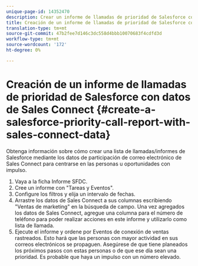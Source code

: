 ```yaml
---
unique-page-id: 14352470
description: Crear un informe de llamadas de prioridad de Salesforce con datos de Sales Connect - Documentos de marketing - Documentación del producto
title: Creación de un informe de llamadas de prioridad de Salesforce con datos de Sales Connect
translation-type: tm+mt
source-git-commit: 47b2fee7d146c3dc558d4bbb10070683f4cdfd3d
workflow-type: tm+mt
source-wordcount: '172'
ht-degree: 0%

---
```



# Creación de un informe de llamadas de prioridad de Salesforce con datos de Sales Connect {#create-a-salesforce-priority-call-report-with-sales-connect-data}

Obtenga información sobre cómo crear una lista de llamadas/informes de Salesforce mediante los datos de participación de correo electrónico de Sales Connect para centrarse en las personas u oportunidades con impulso.

1. Vaya a la ficha Informe SFDC.
1. Cree un informe con &quot;Tareas y Eventos&quot;.
1. Configure los filtros y elija un intervalo de fechas.
1. Arrastre los datos de Sales Connect a sus columnas escribiendo &quot;Ventas de marketing&quot; en la búsqueda de campo. Una vez agregados los datos de Sales Connect, agregue una columna para el número de teléfono para poder realizar acciones en este informe y utilizarlo como lista de llamada.
1. Ejecute el informe y ordene por Eventos de conexión de ventas rastreados. Esto hará que las personas con mayor actividad en sus correos electrónicos se propaguen. Asegúrese de que tiene planeados los próximos pasos con estas personas o de que ese día sean una prioridad. Es probable que haya un impulso con un número elevado.

